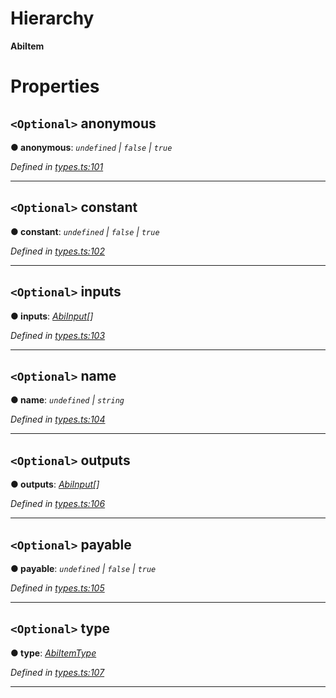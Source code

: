 

# Hierarchy

**AbiItem**

# Properties

<a id="anonymous"></a>

## `<Optional>` anonymous

**● anonymous**: *`undefined` | `false` | `true`*

*Defined in [types.ts:101](https://github.com/paritytech/js-libs/blob/689ae52/packages/abi/src/types.ts#L101)*

___
<a id="constant"></a>

## `<Optional>` constant

**● constant**: *`undefined` | `false` | `true`*

*Defined in [types.ts:102](https://github.com/paritytech/js-libs/blob/689ae52/packages/abi/src/types.ts#L102)*

___
<a id="inputs"></a>

## `<Optional>` inputs

**● inputs**: *[AbiInput](_types_.abiinput.md)[]*

*Defined in [types.ts:103](https://github.com/paritytech/js-libs/blob/689ae52/packages/abi/src/types.ts#L103)*

___
<a id="name"></a>

## `<Optional>` name

**● name**: *`undefined` | `string`*

*Defined in [types.ts:104](https://github.com/paritytech/js-libs/blob/689ae52/packages/abi/src/types.ts#L104)*

___
<a id="outputs"></a>

## `<Optional>` outputs

**● outputs**: *[AbiInput](_types_.abiinput.md)[]*

*Defined in [types.ts:106](https://github.com/paritytech/js-libs/blob/689ae52/packages/abi/src/types.ts#L106)*

___
<a id="payable"></a>

## `<Optional>` payable

**● payable**: *`undefined` | `false` | `true`*

*Defined in [types.ts:105](https://github.com/paritytech/js-libs/blob/689ae52/packages/abi/src/types.ts#L105)*

___
<a id="type"></a>

## `<Optional>` type

**● type**: *[AbiItemType](../modules/_types_.md#abiitemtype)*

*Defined in [types.ts:107](https://github.com/paritytech/js-libs/blob/689ae52/packages/abi/src/types.ts#L107)*

___

